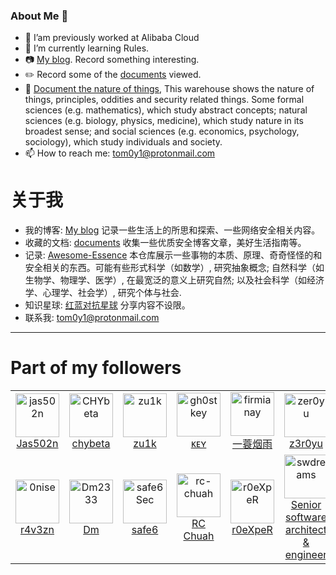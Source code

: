 ### About Me 👋

- 🔭 I’am previously worked at Alibaba Cloud
- 🌱 I’m currently learning Rules.
- 📷 [My blog](https://tom0li.github.io/). Record something interesting.
- ✏️ Record some of the [documents](https://github.com/tom0li/collection-document) viewed.
- 🍎 [Document the nature of things](https://github.com/tom0li/awesome-essence), This warehouse shows the nature of things, principles, oddities and security related things. Some formal sciences (e.g. mathematics), which study abstract concepts; natural sciences (e.g. biology, physics, medicine), which study nature in its broadest sense; and social sciences (e.g. economics, psychology, sociology), which study individuals and society.
- 📫 How to reach me: tom0y1@protonmail.com

# 关于我

- 我的博客: [My blog](https://tom0li.github.io/) 记录一些生活上的所思和探索、一些网络安全相关内容。
- 收藏的文档: [documents](https://github.com/tom0li/collection-document) 收集一些优质安全博客文章，美好生活指南等。
- 记录: [Awesome-Essence](https://github.com/tom0li/awesome-essence) 本仓库展示一些事物的本质、原理、奇奇怪怪的和安全相关的东西。可能有些形式科学（如数学）, 研究抽象概念; 自然科学（如生物学、物理学、医学）, 在最宽泛的意义上研究自然; 以及社会科学（如经济学、心理学、社会学）, 研究个体与社会.
- 知识星球: [红蓝对抗星球](https://t.zsxq.com/JuzZjAQ) 分享内容不设限。
- 联系我: tom0y1@protonmail.com

--- 

# Part of my followers
<!--START_SECTION:top-followers-->
<table>
  <tr>
    <td align="center">
      <a href="https://github.com/jas502n">
        <img src="https://avatars2.githubusercontent.com/u/16593068" width="70px;" alt="jas502n"/>
      </a>
      <br />
      <a href="https://github.com/jas502n">Jas502n</a>
    </td>
    <td align="center">
      <a href="https://github.com/CHYbeta">
        <img src="https://avatars2.githubusercontent.com/u/18642224" width="70px;" alt="CHYbeta"/>
      </a>
      <br />
      <a href="https://github.com/CHYbeta">chybeta</a>
    </td>
    <td align="center">
      <a href="https://github.com/zu1k">
        <img src="https://avatars2.githubusercontent.com/u/42370281" width="70px;" alt="zu1k"/>
      </a>
      <br />
      <a href="https://github.com/zu1k">zu1k</a>
    </td>
    <td align="center">
      <a href="https://github.com/gh0stkey">
        <img src="https://avatars2.githubusercontent.com/u/24655118" width="70px;" alt="gh0stkey"/>
      </a>
      <br />
      <a href="https://github.com/gh0stkey">ᴋᴇʏ</a>
    </td>
    <td align="center">
      <a href="https://github.com/firmianay">
        <img src="https://avatars2.githubusercontent.com/u/15265215" width="70px;" alt="firmianay"/>
      </a>
      <br />
      <a href="https://github.com/firmianay">一蓑烟雨</a>
    </td>
    <td align="center">
      <a href="https://github.com/zer0yu">
        <img src="https://avatars2.githubusercontent.com/u/16551733" width="70px;" alt="zer0yu"/>
      </a>
      <br />
      <a href="https://github.com/zer0yu">z3r0yu</a>
    </td>
    <td align="center">
      <a href="https://github.com/killvxk">
        <img src="https://avatars2.githubusercontent.com/u/309424" width="70px;" alt="killvxk"/>
      </a>
      <br />
      <a href="https://github.com/killvxk">killvxk</a>
    </td>
    <td align="center">
      <a href="https://github.com/ourren">
        <img src="https://avatars2.githubusercontent.com/u/10292916" width="70px;" alt="ourren"/>
      </a>
      <br />
      <a href="https://github.com/ourren">ourren</a>
    </td>
    <td align="center">
      <a href="https://github.com/silvesterwali">
        <img src="https://avatars2.githubusercontent.com/u/40487188" width="70px;" alt="silvesterwali"/>
      </a>
      <br />
      <a href="https://github.com/silvesterwali">silvesterwali</a>
    </td>
    <td align="center">
      <a href="https://github.com/Lz1y">
        <img src="https://avatars2.githubusercontent.com/u/23468993" width="70px;" alt="Lz1y"/>
      </a>
      <br />
      <a href="https://github.com/Lz1y">Lz1y</a>
    </td>
  </tr>
  <tr>
    <td align="center">
      <a href="https://github.com/0nise">
        <img src="https://avatars2.githubusercontent.com/u/18393907" width="70px;" alt="0nise"/>
      </a>
      <br />
      <a href="https://github.com/0nise">r4v3zn</a>
    </td>
    <td align="center">
      <a href="https://github.com/Dm2333">
        <img src="https://avatars2.githubusercontent.com/u/25870448" width="70px;" alt="Dm2333"/>
      </a>
      <br />
      <a href="https://github.com/Dm2333">Dm</a>
    </td>
    <td align="center">
      <a href="https://github.com/safe6Sec">
        <img src="https://avatars2.githubusercontent.com/u/26316334" width="70px;" alt="safe6Sec"/>
      </a>
      <br />
      <a href="https://github.com/safe6Sec">safe6</a>
    </td>
    <td align="center">
      <a href="https://github.com/rc-chuah">
        <img src="https://avatars2.githubusercontent.com/u/44928288" width="70px;" alt="rc-chuah"/>
      </a>
      <br />
      <a href="https://github.com/rc-chuah">RC Chuah</a>
    </td>
    <td align="center">
      <a href="https://github.com/r0eXpeR">
        <img src="https://avatars2.githubusercontent.com/u/46040186" width="70px;" alt="r0eXpeR"/>
      </a>
      <br />
      <a href="https://github.com/r0eXpeR">r0eXpeR</a>
    </td>
    <td align="center">
      <a href="https://github.com/swdreams">
        <img src="https://avatars2.githubusercontent.com/u/1147825" width="70px;" alt="swdreams"/>
      </a>
      <br />
      <a href="https://github.com/swdreams">Senior software architect & engineer</a>
    </td>
    <td align="center">
      <a href="https://github.com/lifa123">
        <img src="https://avatars2.githubusercontent.com/u/16981248" width="70px;" alt="lifa123"/>
      </a>
      <br />
      <a href="https://github.com/lifa123">muuk</a>
    </td>
    <td align="center">
      <a href="https://github.com/virusdefender">
        <img src="https://avatars2.githubusercontent.com/u/4939404" width="70px;" alt="virusdefender"/>
      </a>
      <br />
      <a href="https://github.com/virusdefender">LiYang</a>
    </td>
    <td align="center">
      <a href="https://github.com/al0ne">
        <img src="https://avatars2.githubusercontent.com/u/13449320" width="70px;" alt="al0ne"/>
      </a>
      <br />
      <a href="https://github.com/al0ne">al0ne</a>
    </td>
    <td align="center">
      <a href="https://github.com/r00tSe7en">
        <img src="https://avatars2.githubusercontent.com/u/24263756" width="70px;" alt="r00tSe7en"/>
      </a>
      <br />
      <a href="https://github.com/r00tSe7en">Se7en</a>
    </td>
  </tr>
</table>
<!--END_SECTION:top-followers-->
